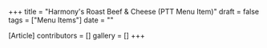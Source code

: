 +++
title = "Harmony's Roast Beef & Cheese (PTT Menu Item)"
draft = false
tags = ["Menu Items"]
date = ""

[Article]
contributors = []
gallery = []
+++